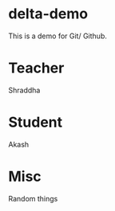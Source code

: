 # delta-demo
This is a demo for Git/ Github.

# Teacher
Shraddha 

# Student
Akash

# Misc
Random things


